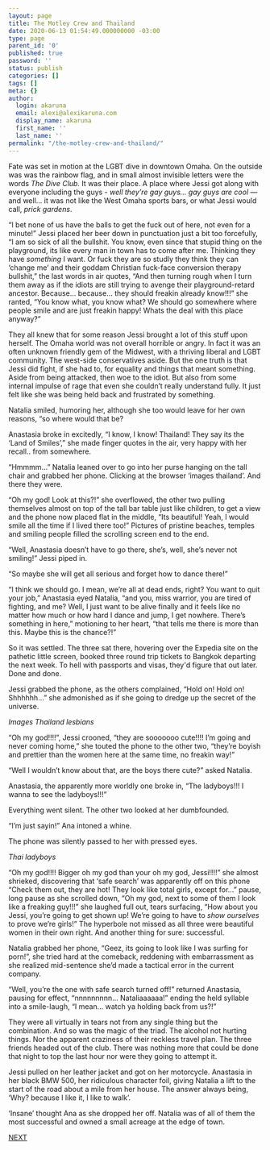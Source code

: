 ```yaml
---
layout: page
title: The Motley Crew and Thailand
date: 2020-06-13 01:54:49.000000000 -03:00
type: page
parent_id: '0'
published: true
password: ''
status: publish
categories: []
tags: []
meta: {}
author:
  login: akaruna
  email: alexi@alexikaruna.com
  display_name: akaruna
  first_name: ''
  last_name: ''
permalink: "/the-motley-crew-and-thailand/"
---
```

<!-- wp:paragraph -->

Fate was set in motion at the LGBT dive in downtown Omaha. On the outside was was the rainbow flag, and in small almost invisible letters were the words _The Dive Club._ It was their place. A place where Jessi got along with everyone including the guys - _well they’re gay guys… gay guys are cool —_ and well… it was not like the West Omaha sports bars, or what Jessi would call, _prick gardens_.

<!-- /wp:paragraph -->

<!-- wp:paragraph -->

“I bet none of us have the balls to get the fuck out of here, not even for a minute!” Jessi placed her beer down in punctuation just a bit too forcefully, “I am so sick of all the bullshit. You know, even since that stupid thing on the playground, its like every man in town has to come after me. Thinking they have _something_ I want. Or fuck they are so studly they think they can ‘change me’ and their goddam Christian fuck-face conversion therapy bullshit,” the last words in air quotes, “And then turning rough when I turn them away as if the idiots are still trying to avenge their playground-retard ancestor. Because… because… they should freakin already know!!!” she ranted, “You know what, you know what? We should go somewhere where people smile and are just freakin happy! Whats the deal with this place anyway?”

<!-- /wp:paragraph -->

<!-- wp:paragraph -->

They all knew that for some reason Jessi brought a lot of this stuff upon herself. The Omaha world was not overall horrible or angry. In fact it was an often unknown friendly gem of the Midwest, with a thriving liberal and LGBT community. The west-side conservatives aside. But the one truth is that Jessi did fight, if she had to, for equality and things that meant something. Aside from being attacked, then woe to the idiot. But also from some internal impulse of rage that even she couldn’t really understand fully. It just felt like she was being held back and frustrated by something.&nbsp;

<!-- /wp:paragraph -->

<!-- wp:paragraph -->

Natalia smiled, humoring her, although she too would leave for her own reasons, “so where would that be?

<!-- /wp:paragraph -->

<!-- wp:paragraph -->

Anastasia broke in excitedly, “I know, I know! Thailand! They say its the ‘Land of Smiles’,” she made finger quotes in the air, very happy with her recall.. from somewhere.

<!-- /wp:paragraph -->

<!-- wp:paragraph -->

“Hmmmm…” Natalia leaned over to go into her purse hanging on the tall chair and grabbed her phone. Clicking at the browser ‘images thailand’. And there they were.

<!-- /wp:paragraph -->

<!-- wp:paragraph -->

“Oh my god! Look at this?!” she overflowed, the other two pulling themselves almost on top of the tall bar table just like children, to get a view and the phone now placed flat in the middle, “Its beautiful! Yeah, I would smile all the time if I lived there too!” Pictures of pristine beaches, temples and smiling people filled the scrolling screen end to the end.

<!-- /wp:paragraph -->

<!-- wp:paragraph -->

“Well, Anastasia doesn’t have to go there, she’s, well, she’s never not smiling!” Jessi piped in.

<!-- /wp:paragraph -->

<!-- wp:paragraph -->

“So maybe she will get all serious and forget how to dance there!”

<!-- /wp:paragraph -->

<!-- wp:paragraph -->

“I think we should go. I mean, we’re all at dead ends, right? You want to quit your job,” Anastasia eyed Natalia, “and you, miss warrior, you are tired of fighting, and me? Well, I just want to be alive finally and it feels like no matter how much or how hard I dance and jump, I get nowhere. There’s something in here,” motioning to her heart, “that tells me there is more than this. Maybe this is the chance?!”

<!-- /wp:paragraph -->

<!-- wp:paragraph -->

So it was settled. The three sat there, hovering over the Expedia site on the pathetic little screen, booked three round trip tickets to Bangkok departing the next week. To hell with passports and visas, they'd figure that out later. Done and done.

<!-- /wp:paragraph -->

<!-- wp:paragraph -->

Jessi grabbed the phone, as the others complained, “Hold on! Hold on! Shhhhhh…” she admonished as if she going to dredge up the secret of the universe.&nbsp;

<!-- /wp:paragraph -->

<!-- wp:paragraph -->

_Images Thailand lesbians_

<!-- /wp:paragraph -->

<!-- wp:paragraph -->

“Oh my god!!!!”, Jessi crooned, “they are sooooooo cute!!!! I’m going and never coming home,” she touted the phone to the other two, “they’re boyish and prettier than the women here at the same time, no freakin way!”

<!-- /wp:paragraph -->

<!-- wp:paragraph -->

“Well I wouldn’t know about that, are the boys there cute?” asked Natalia.

<!-- /wp:paragraph -->

<!-- wp:paragraph -->

Anastasia, the apparently more worldly one broke in, “The ladyboys!!! I wanna to see the ladyboys!!!”

<!-- /wp:paragraph -->

<!-- wp:paragraph -->

Everything went silent. The other two looked at her dumbfounded.

<!-- /wp:paragraph -->

<!-- wp:paragraph -->

“I’m just sayin!” Ana intoned a whine.&nbsp;

<!-- /wp:paragraph -->

<!-- wp:paragraph -->

The phone was silently passed to her with pressed eyes.

<!-- /wp:paragraph -->

<!-- wp:paragraph -->

_Thai ladyboys_

<!-- /wp:paragraph -->

<!-- wp:paragraph -->

“Oh my god!!!! Bigger oh my god than your oh my god, Jessi!!!!” she almost shrieked, discovering that ‘safe search’ was apparently off on this phone “Check them out, they are hot! They look like total girls, except for…” pause, long pause as she scrolled down, “Oh my god, next to some of them I look like a freaking guy!!!” she laughed full out, tears surfacing, “How about you Jessi, you’re going to get shown up! We’re going to have to _show ourselves_ to prove we’re girls!” The hyperbole not missed as all three were beautiful women in their own right. And another thing for sure: successful.

<!-- /wp:paragraph -->

<!-- wp:paragraph -->

Natalia grabbed her phone, “Geez, its going to look like I was surfing for porn!”, she tried hard at the comeback, reddening with embarrassment as she realized mid-sentence she’d made a tactical error in the current company.&nbsp;

<!-- /wp:paragraph -->

<!-- wp:paragraph -->

“Well, you’re the one with safe search turned off!” returned Anastasia, pausing for effect, “nnnnnnnnn… Nataliaaaaaa!” ending the held syllable into a smile-laugh, “I mean... watch ya holding back from us?!”

<!-- /wp:paragraph -->

<!-- wp:paragraph -->

They were all virtually in tears not from any single thing but the combination. And so was the magic of the triad. The alcohol not hurting things. Nor the apparent craziness of their reckless travel plan. The three friends headed out of the club. There was nothing more that could be done that night to top the last hour nor were they going to attempt it.&nbsp;

<!-- /wp:paragraph -->

<!-- wp:paragraph -->

Jessi pulled on her leather jacket and got on her motorcycle. Anastasia in her black BMW 500, her ridiculous character foil, giving Natalia a lift to the start of the road about a mile from her house. The answer always being, ‘Why? because I like it, I like to walk’.&nbsp;

<!-- /wp:paragraph -->

<!-- wp:paragraph -->

‘Insane’ thought Ana as she dropped her off. Natalia was of all of them the most successful and owned a small acreage at the edge of town.

<!-- /wp:paragraph -->

<!-- wp:paragraph -->

[NEXT](https://ffs.alexikaruna.com/ruminations/)

<!-- /wp:paragraph -->

